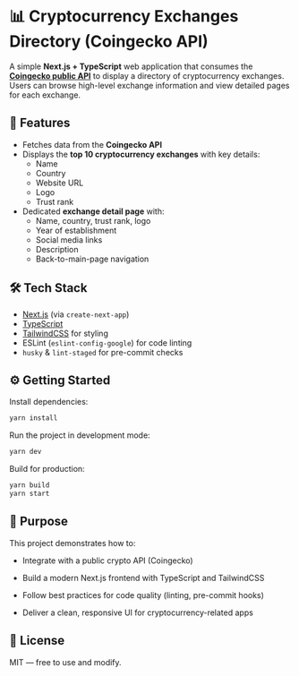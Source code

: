 # 📊 Cryptocurrency Exchanges Directory (Coingecko API)  

A simple **Next.js + TypeScript** web application that consumes the **[Coingecko public API](https://www.coingecko.com/en/api)** to display a directory of cryptocurrency exchanges.  
Users can browse high-level exchange information and view detailed pages for each exchange.  

## 🚀 Features  

- Fetches data from the **Coingecko API**  
- Displays the **top 10 cryptocurrency exchanges** with key details:  
  * Name  
  * Country  
  * Website URL  
  * Logo  
  * Trust rank  
- Dedicated **exchange detail page** with:  
  * Name, country, trust rank, logo  
  * Year of establishment  
  * Social media links  
  * Description  
  * Back-to-main-page navigation  

## 🛠️ Tech Stack  

- [Next.js](https://nextjs.org/) (via `create-next-app`)  
- [TypeScript](https://www.typescriptlang.org/)  
- [TailwindCSS](https://tailwindcss.com/) for styling  
- ESLint (`eslint-config-google`) for code linting  
- `husky` & `lint-staged` for pre-commit checks  

## ⚙️ Getting Started  

Install dependencies:  
```bash
yarn install
```

Run the project in development mode:
```bash
yarn dev
```

Build for production:
```bash
yarn build
yarn start
```

## 🎯 Purpose

This project demonstrates how to:

- Integrate with a public crypto API (Coingecko)

- Build a modern Next.js frontend with TypeScript and TailwindCSS

- Follow best practices for code quality (linting, pre-commit hooks)

- Deliver a clean, responsive UI for cryptocurrency-related apps

## 📄 License

MIT — free to use and modify.